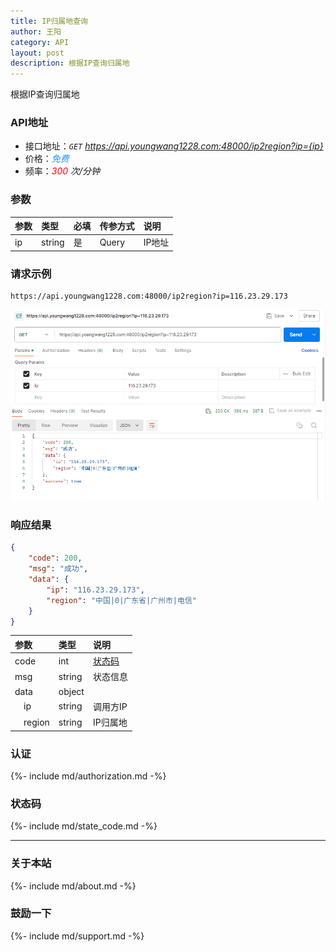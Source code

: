 ```yaml
---
title: IP归属地查询
author: 王阳
category: API
layout: post
description: 根据IP查询归属地
---
```


根据IP查询归属地


### API地址
* 接口地址：*`GET` https://api.youngwang1228.com:48000/ip2region?ip={ip}*
* 价格：*<span style="color: dodgerblue;">免费</span>*
* 频率：*<span style="color: red;">300</span> 次/分钟*

### 参数
<div class="table-wrapper" markdown="block">

参数        |类型        |必填      |传参方式    |说明
:-          |:-         |:-        |:-          |:-
ip          |string     |是        |Query      |IP地址

</div>

### 请求示例
```
https://api.youngwang1228.com:48000/ip2region?ip=116.23.29.173
```
![ip2region](/assets/doc/ip2region/1.png)


### 响应结果
```json
{
    "code": 200,
    "msg": "成功",
    "data": {
        "ip": "116.23.29.173",
        "region": "中国|0|广东省|广州市|电信"
    }
}
```

<div class="table-wrapper" markdown="block">

参数               |类型       |说明
:-                |:-        |:-
code               |int        |[状态码](#状态码)
msg                |string     |状态信息
data               |object     |
&emsp;ip           |string     |调用方IP
&emsp;region       |string     |IP归属地

</div>


### 认证
{%- include md/authorization.md -%}


### 状态码
{%- include md/state_code.md -%}

---

### 关于本站
{%- include md/about.md -%}

### 鼓励一下
{%- include md/support.md -%}
